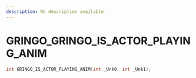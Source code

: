 ```yaml
---
description: No description available 
---
```


# GRINGO\_GRINGO_IS_ACTOR_PLAYING_ANIM

```cpp
int GRINGO_IS_ACTOR_PLAYING_ANIM(int _Unk0, int _Unk1);
```